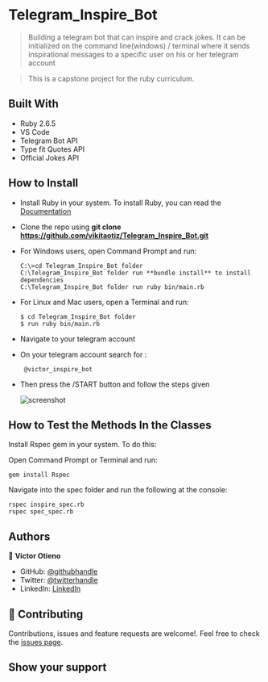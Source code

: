 # Telegram_Inspire_Bot

> Building a telegram bot that can inspire and crack jokes. It can be initialized on the command line(windows) / terminal where it sends inspirational messages to a specific user on his or her telegram account

> This is a capstone project for the ruby curriculum.

## Built With

- Ruby 2.6.5
- VS Code
- Telegram Bot API
- Type fit Quotes API
- Official Jokes API

## How to Install

- Install Ruby in your system. To install Ruby, you can read the [Documentation](https://www.ruby-lang.org/en/documentation/installation/)
- Clone the repo using **git clone https://github.com/vikitaotiz/Telegram_Inspire_Bot.git**
- For Windows users, open Command Prompt and run:
  ```console
  C:\>cd Telegram_Inspire_Bot folder
  C:\Telegram_Inspire_Bot folder run **bundle install** to install dependencies
  C:\Telegram_Inspire_Bot folder run ruby bin/main.rb
  ```
- For Linux and Mac users, open a Terminal and run:
  ```console
  $ cd Telegram_Inspire_Bot folder
  $ run ruby bin/main.rb
  ```
- Navigate to your telegram account

- On your telegram account search for :

  ```
   @victor_inspire_bot

  ```

- Then press the /START button and follow the steps given

  ![screenshot](https://user-images.githubusercontent.com/42869046/119151480-1bba1380-ba58-11eb-9ccf-0ecbb1d0894b.JPG)

## How to Test the Methods In the Classes

Install Rspec gem in your system. To do this:

Open Command Prompt or Terminal and run:

```console
gem install Rspec
```

Navigate into the spec folder and run the following at the console:

```console
rspec inspire_spec.rb
rspec spec_spec.rb
```

## Authors

👤 **Victor Otieno**

- GitHub: [@githubhandle](https://github.com/vikitaotiz)
- Twitter: [@twitterhandle](https://twitter.com/victoro29641869)
- LinkedIn: [LinkedIn](https://www.linkedin.com/in/victor-otieno-22ba7773/)

## 🤝 Contributing

Contributions, issues and feature requests are welcome!. Feel free to check the [issues page](issues/).

## Show your support
